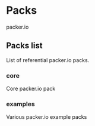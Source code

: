 # Packs

packer.io

## Packs list

List of referential packer.io packs.

### core

Core packer.io pack

### examples

Various packer.io example packs
